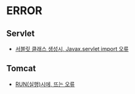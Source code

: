 # ERROR

## Servlet
- [서블릿 클래스 생성시, Javax.servlet import 오류](https://github.com/Jinuk93/TIL/blob/master/ETC/error/Servlet/%EC%84%9C%EB%B8%94%EB%A6%BF%20%ED%81%B4%EB%9E%98%EC%8A%A4%20%EC%83%9D%EC%84%B1%EC%8B%9C%2C%20Javax.servlet%20import%20%EC%98%A4%EB%A5%98.md)

## Tomcat
- [RUN(실행)시에, 뜨는 오류](https://github.com/Jinuk93/TIL/blob/master/ETC/error/Tomcat/%EC%8B%A4%ED%96%89%20%EC%8B%9C%2C%20%EB%9C%A8%EB%8A%94%20%EC%98%A4%EB%A5%98%ED%99%94%EB%A9%B4.md)
